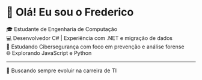 # 👋 Olá! Eu sou o Frederico 
🎓 Estudante de Engenharia de Computação  
💻 Desenvolvedor C# | Experiência com .NET e migração de dados  
🔐 Estudando Cibersegurança com foco em prevenção e análise forense  
🌐 Explorando JavaScript e Python  

---

🎯 Buscando sempre evoluir na carreira de TI

